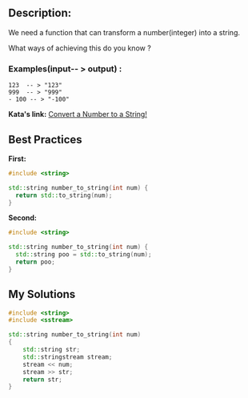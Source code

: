 ## Description:

We need a function that can transform a number(integer) into a string.

What ways of achieving this do you know ?

### Examples(input-- > output) :

	123  -- > "123"
	999  -- > "999"
	- 100 -- > "-100"

**Kata's link:** [Convert a Number to a String!](https://www.codewars.com/kata/5265326f5fda8eb1160004c8/cpp)

## Best Practices

**First:**
```cpp
#include <string>

std::string number_to_string(int num) {
  return std::to_string(num);
}
```

**Second:**
```cpp
#include <string>

std::string number_to_string(int num) {
  std::string poo = std::to_string(num);
  return poo;
}
```

## My Solutions
```cpp
#include <string>
#include <sstream>

std::string number_to_string(int num)
{
    std::string str;
    std::stringstream stream;
    stream << num;
    stream >> str;
    return str;
}
```